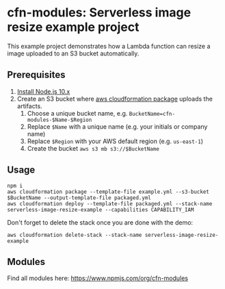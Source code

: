 # cfn-modules: Serverless image resize example project

This example project demonstrates how a Lambda function can resize a image uploaded to an S3 bucket automatically.

## Prerequisites

1. [Install Node.js 10.x](https://nodejs.org/)
2. Create an S3 bucket where [aws cloudformation package](https://docs.aws.amazon.com/cli/latest/reference/cloudformation/package.html) uploads the artifacts.
    1. Choose a unique bucket name, e.g. `BucketName=cfn-modules-$Name-$Region`
    2. Replace `$Name` with a unique name (e.g. your initials or company name)
    3. Replace `$Region` with your AWS default region (e.g. `us-east-1`)
    4. Create the bucket `aws s3 mb s3://$BucketName`

## Usage

```
npm i
aws cloudformation package --template-file example.yml --s3-bucket $BucketName --output-template-file packaged.yml
aws cloudformation deploy --template-file packaged.yml --stack-name serverless-image-resize-example --capabilities CAPABILITY_IAM
```

Don't forget to delete the stack once you are done with the demo:

```
aws cloudformation delete-stack --stack-name serverless-image-resize-example
```

## Modules

Find all modules here: https://www.npmjs.com/org/cfn-modules
